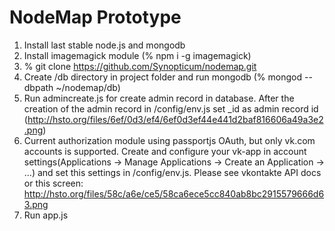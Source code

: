 NodeMap Prototype
=======

1. Install last stable node.js and mongodb
2. Install imagemagick module (% npm i -g imagemagick)
3. % git clone https://github.com/Synopticum/nodemap.git
4. Create /db directory in project folder and run mongodb (% mongod --dbpath ~/nodemap/db)
5. Run admincreate.js for create admin record in database. After the creation of the admin record in /config/env.js set _id as admin record id (http://hsto.org/files/6ef/0d3/ef4/6ef0d3ef44e441d2baf816606a49a3e2.png)
6. Current authorization module using passportjs OAuth, but only vk.com accounts is supported. Create and configure your vk-app in account settings(Applications -> Manage Applications -> Create an Application -> ...) and set this settings in /config/env.js. Please see vkontakte API docs or this screen: http://hsto.org/files/58c/a6e/ce5/58ca6ece5cc840ab8bc2915579666d63.png
7. Run app.js
